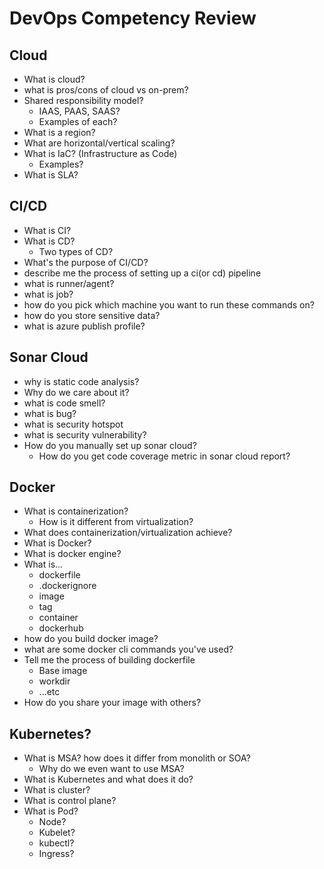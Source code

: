 # DevOps Competency Review

## Cloud
- What is cloud?
- what is pros/cons of cloud vs on-prem?
- Shared responsibility model?
  - IAAS, PAAS, SAAS?
  - Examples of each?
- What is a region?
- What are horizontal/vertical scaling?
- What is IaC? (Infrastructure as Code)
    - Examples?
- What is SLA?

## CI/CD
- What is CI?
- What is CD?
  - Two types of CD?
- What's the purpose of CI/CD?
- describe me the process of setting up a ci(or cd) pipeline
- what is runner/agent?
- what is job?
- how do you pick which machine you want to run these commands on?
- how do you store sensitive data?
- what is azure publish profile?

## Sonar Cloud
- why is static code analysis?
- Why do we care about it?
- what is code smell?
- what is bug?
- what is security hotspot
- what is security vulnerability?
- How do you manually set up sonar cloud?
    - How do you get code coverage metric in sonar cloud report?

## Docker
- What is containerization?
  - How is it different from virtualization?
- What does containerization/virtualization achieve?
- What is Docker?
- What is docker engine?
- What is...
  - dockerfile
  - .dockerignore
  - image
  - tag
  - container
  - dockerhub
- how do you build docker image?
- what are some docker cli commands you've used?
- Tell me the process of building dockerfile
  - Base image
  - workdir
  - ...etc
- How do you share your image with others?

## Kubernetes?
- What is MSA? how does it differ from monolith or SOA?
  - Why do we even want to use MSA?
- What is Kubernetes and what does it do?
- What is cluster?
- What is control plane?
- What is Pod?
  - Node?
  - Kubelet?
  - kubectl?
  - Ingress?